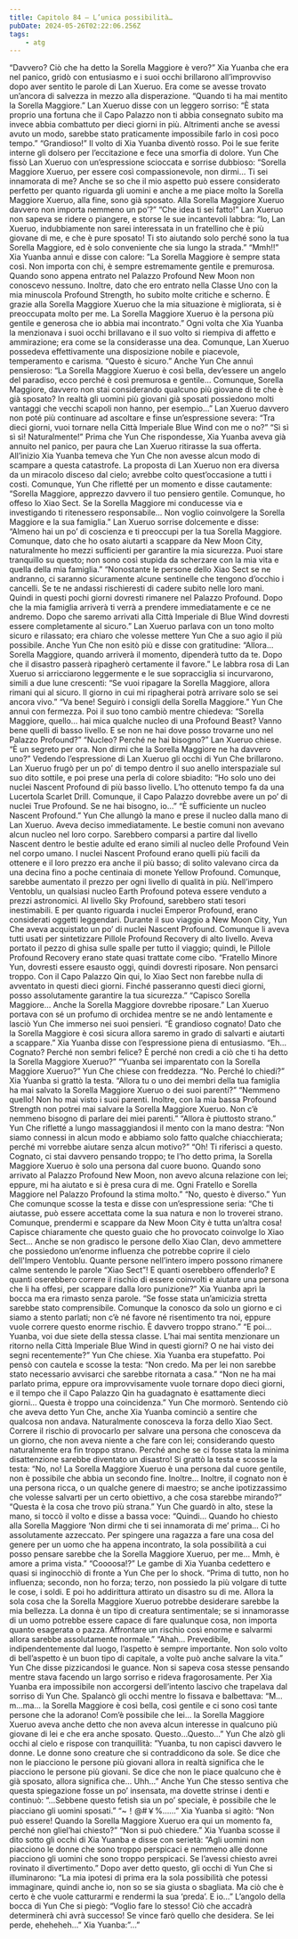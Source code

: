 ```yaml
---
title: Capitolo 84 – L’unica possibilità…
pubDate: 2024-05-26T02:22:06.256Z
tags:
    - atg
---
```



“Davvero? Ciò che ha detto la Sorella Maggiore è vero?” Xia Yuanba che era nel panico, gridò con entusiasmo e i suoi occhi brillarono all’improvviso dopo aver sentito le parole di Lan Xueruo. Era come se avesse trovato un’ancora di salvezza in mezzo alla disperazione.
“Quando ti ha mai mentito la Sorella Maggiore.” Lan Xueruo disse con un leggero sorriso: “È stata proprio una fortuna che il Capo Palazzo non ti abbia consegnato subito ma invece abbia combattuto per dieci giorni in più. Altrimenti anche se avessi avuto un modo, sarebbe stato praticamente impossibile farlo in così poco tempo.”
“Grandioso!” Il volto di Xia Yuanba diventò rosso. Poi le sue ferite interne gli dolsero per l’eccitazione e fece una smorfia di dolore.
Yun Che fissò Lan Xueruo con un’espressione scioccata e sorrise dubbioso: “Sorella Maggiore Xueruo, per essere così compassionevole, non dirmi… Ti sei innamorata di me? Anche se so che il mio aspetto può essere considerato perfetto per quanto riguarda gli uomini e anche a me piace molto la Sorella Maggiore Xueruo, alla fine, sono già sposato. Alla Sorella Maggiore Xueruo davvero non importa nemmeno un po’?”
“Che idea ti sei fatto!” Lan Xueruo non sapeva se ridere o piangere, e storse le sue incantevoli labbra: “Io, Lan Xueruo, indubbiamente non sarei interessata in un fratellino che è più giovane di me, e che è pure sposato! Ti sto aiutando solo perché sono la tua Sorella Maggiore, ed è solo conveniente che sia lungo la strada.”
“Mmh!!” Xia Yuanba annuì e disse con calore: ”La Sorella Maggiore è sempre stata così. Non importa con chi, è sempre estremamente gentile e premurosa.
Quando sono appena entrato nel Palazzo Profound New Moon non conoscevo nessuno. Inoltre, dato che ero entrato nella Classe Uno con la mia minuscola Profound Strength, ho subito molte critiche e scherno. È grazie alla Sorella Maggiore Xueruo che la mia situazione è migliorata, si è preoccupata molto per me. La Sorella Maggiore Xueruo è la persona più gentile e generosa che io abbia mai incontrato.”
Ogni volta che Xia Yuanba la menzionava i suoi occhi brillavano e il suo volto si riempiva di affetto e ammirazione; era come se la considerasse una dea. Comunque, Lan Xueruo possedeva effettivamente una disposizione nobile e piacevole, temperamento e carisma.
“Questo è sicuro.” Anche Yun Che annuì pensieroso: “La Sorella Maggiore Xueruo è così bella, dev’essere un angelo del paradiso, ecco perché è così premurosa e gentile…
Comunque, Sorella Maggiore, davvero non stai considerando qualcuno più giovane di te che è già sposato? In realtà gli uomini più giovani già sposati possiedono molti vantaggi che vecchi scapoli non hanno, per esempio…”
Lan Xueruo davvero non poté più continuare ad ascoltare e finse un’espressione severa: “Tra dieci giorni, vuoi tornare nella Città Imperiale Blue Wind con me o no?”
“Sì sì sì sì! Naturalmente!” Prima che Yun Che rispondesse, Xia Yuanba aveva già annuito nel panico, per paura che Lan Xueruo ritirasse la sua offerta.
All’inizio Xia Yuanba temeva che Yun Che non avesse alcun modo di scampare a questa catastrofe. La proposta di Lan Xueruo non era diversa da un miracolo disceso dal cielo; avrebbe colto quest’occasione a tutti i costi.
Comunque, Yun Che rifletté per un momento e disse cautamente: “Sorella Maggiore, apprezzo davvero il tuo pensiero gentile. Comunque, ho offeso lo Xiao Sect. Se la Sorella Maggiore mi conducesse via e investigando ti ritenessero responsabile… Non voglio coinvolgere la Sorella Maggiore e la sua famiglia.”
Lan Xueruo sorrise dolcemente e disse: “Almeno hai un po’ di coscienza e ti preoccupi per la tua Sorella Maggiore. Comunque, dato che ho osato aiutarti a scappare da New Moon City, naturalmente ho mezzi sufficienti per garantire la mia sicurezza. Puoi stare tranquillo su questo; non sono così stupida da scherzare con la mia vita e quella della mia famiglia.”
“Nonostante le persone dello Xiao Sect se ne andranno, ci saranno sicuramente alcune sentinelle che tengono d’occhio i cancelli. Se te ne andassi rischieresti di cadere subito nelle loro mani. Quindi in questi pochi giorni dovresti rimanere nel Palazzo Profound. Dopo che la mia famiglia arriverà ti verrà a prendere immediatamente e ce ne andremo. Dopo che saremo arrivati alla Città Imperiale di Blue Wind dovresti essere completamente al sicuro.”
Lan Xueruo parlava con un tono molto sicuro e rilassato; era chiaro che volesse mettere Yun Che a suo agio il più possibile. Anche Yun Che non esitò più e disse con gratitudine: “Allora… Sorella Maggiore, quando arriverà il momento, dipenderà tutto da te. Dopo che il disastro passerà ripagherò certamente il favore.”
Le labbra rosa di Lan Xueruo si arricciarono leggermente e le sue sopracciglia si incurvarono, simili a due lune crescenti: “Se vuoi ripagare la Sorella Maggiore, allora rimani qui al sicuro. Il giorno in cui mi ripagherai potrà arrivare solo se sei ancora vivo.”
“Va bene! Seguirò i consigli della Sorella Maggiore.” Yun Che annuì con fermezza. Poi il suo tono cambiò mentre chiedeva: “Sorella Maggiore, quello… hai mica qualche nucleo di una Profound Beast? Vanno bene quelli di basso livello. E se non ne hai dove posso trovarne uno nel Palazzo Profound?”
“Nucleo? Perché ne hai bisogno?” Lan Xueruo chiese.
“È un segreto per ora. Non dirmi che la Sorella Maggiore ne ha davvero uno?” Vedendo l’espressione di Lan Xueruo gli occhi di Yun Che brillarono.
Lan Xueruo frugò per un po’ di tempo dentro il suo anello interspaziale sul suo dito sottile, e poi prese una perla di colore sbiadito: “Ho solo uno dei nuclei Nascent Profound di più basso livello. L’ho ottenuto tempo fa da una Lucertola Scarlet Drill. Comunque, il Capo Palazzo dovrebbe avere un po’ di nuclei True Profound. Se ne hai bisogno, io…”
“È sufficiente un nucleo Nascent Profound.” Yun Che allungò la mano e prese il nucleo dalla mano di Lan Xueruo. Aveva deciso immediatamente.
Le bestie comuni non avevano alcun nucleo nel loro corpo. Sarebbero comparsi a partire dal livello Nascent dentro le bestie adulte ed erano simili al nucleo delle Profound Vein nel corpo umano. I nuclei Nascent Profound erano quelli più facili da ottenere e il loro prezzo era anche il più basso; di solito valevano circa da una decina fino a poche centinaia di monete Yellow Profound. Comunque, sarebbe aumentato il prezzo per ogni livello di qualità in più. Nell’impero Ventoblu, un qualsiasi nucleo Earth Profound poteva essere venduto a prezzi astronomici. Al livello Sky Profound, sarebbero stati tesori inestimabili. E per quanto riguarda i nuclei Emperor Profound, erano considerati oggetti leggendari.
Durante il suo viaggio a New Moon City, Yun Che aveva acquistato un po’ di nuclei Nascent Profound. Comunque li aveva tutti usati per sintetizzare Pillole Profound Recovery di alto livello. Aveva portato il pezzo di ghisa sulle spalle per tutto il viaggio; quindi, le Pillole Profound Recovery erano state quasi trattate come cibo.
“Fratello Minore Yun, dovresti essere esausto oggi, quindi dovresti riposare. Non pensarci troppo. Con il Capo Palazzo Qin qui, lo Xiao Sect non farebbe nulla di avventato in questi dieci giorni. Finché passeranno questi dieci giorni, posso assolutamente garantire la tua sicurezza.”
“Capisco Sorella Maggiore… Anche la Sorella Maggiore dovrebbe riposare.”
Lan Xueruo portava con sé un profumo di orchidea mentre se ne andò lentamente e lasciò Yun Che immerso nei suoi pensieri.
“È grandioso cognato! Dato che la Sorella Maggiore è così sicura allora saremo in grado di salvarti e aiutarti a scappare.” Xia Yuanba disse con l’espressione piena di entusiasmo. “Eh… Cognato? Perché non sembri felice? È perché non credi a ciò che ti ha detto la Sorella Maggiore Xueruo?”
“Yuanba sei imparentato con la Sorella Maggiore Xueruo?” Yun Che chiese con freddezza.
“No. Perché lo chiedi?” Xia Yuanba si grattò la testa.
“Allora tu o uno dei membri della tua famiglia ha mai salvato la Sorella Maggiore Xueruo o dei suoi parenti?”
“Nemmeno quello! Non ho mai visto i suoi parenti. Inoltre, con la mia bassa Profound Strength non potrei mai salvare la Sorella Maggiore Xueruo. Non c’è nemmeno bisogno di parlare dei miei parenti.”
“Allora è piuttosto strano.” Yun Che rifletté a lungo massaggiandosi il mento con la mano destra: “Non siamo connessi in alcun modo e abbiamo solo fatto qualche chiacchierata; perché mi vorrebbe aiutare senza alcun motivo?”
“Oh! Ti riferisci a questo. Cognato, ci stai davvero pensando troppo; te l’ho detto prima, la Sorella Maggiore Xueruo è solo una persona dal cuore buono. Quando sono arrivato al Palazzo Profound New Moon, non avevo alcuna relazione con lei; eppure, mi ha aiutato e si è presa cura di me. Ogni Fratello e Sorella Maggiore nel Palazzo Profound la stima molto.”
“No, questo è diverso.” Yun Che comunque scosse la testa e disse con un’espressione seria: “Che ti aiutasse, può essere accettata come la sua natura e non lo troverei strano. Comunque, prendermi e scappare da New Moon City è tutta un’altra cosa! Capisce chiaramente che questo guaio che ho provocato coinvolge lo Xiao Sect… Anche se non gradisco le persone dello Xiao Clan, devo ammettere che possiedono un’enorme influenza che potrebbe coprire il cielo dell'Impero Ventoblu. Quante persone nell’intero impero possono rimanere calme sentendo le parole “Xiao Sect”!
E quanti oserebbero offenderlo? E quanti oserebbero correre il rischio di essere coinvolti e aiutare una persona che li ha offesi, per scappare dalla loro punizione?”
Xia Yuanba aprì la bocca ma era rimasto senza parole.
“Se fosse stata un’amicizia stretta sarebbe stato comprensibile. Comunque la conosco da solo un giorno e ci siamo a stento parlati; non c’è né favore né risentimento tra noi, eppure vuole correre questo enorme rischio. È davvero troppo strano.”
“E poi… Yuanba, voi due siete della stessa classe. L’hai mai sentita menzionare un ritorno nella Città Imperiale Blue Wind in questi giorni? O ne hai visto dei segni recentemente?” Yun Che chiese.
Xia Yuanba era stupefatto. Poi pensò con cautela e scosse la testa: “Non credo. Ma per lei non sarebbe stato necessario avvisarci che sarebbe ritornata a casa.”
“Non ne ha mai parlato prima, eppure ora improvvisamente vuole tornare dopo dieci giorni, e il tempo che il Capo Palazzo Qin ha guadagnato è esattamente dieci giorni… Questa è troppo una coincidenza.” Yun Che mormorò.
Sentendo ciò che aveva detto Yun Che, anche Xia Yuanba cominciò a sentire che qualcosa non andava. Naturalmente conosceva la forza dello Xiao Sect. Correre il rischio di provocarlo per salvare una persona che conosceva da un giorno, che non aveva niente a che fare con lei; considerando questo naturalmente era fin troppo strano. Perché anche se ci fosse stata la minima disattenzione sarebbe diventato un disastro! Si grattò la testa e scosse la testa: “No, no! La Sorella Maggiore Xueruo è una persona dal cuore gentile, non è possibile che abbia un secondo fine. Inoltre… Inoltre, il cognato non è una persona ricca, o un qualche genere di maestro; se anche ipotizzassimo che volesse salvarti per un certo obiettivo, a che cosa starebbe mirando?”
“Questa è la cosa che trovo più strana.” Yun Che guardò in alto, stese la mano, si toccò il volto e disse a bassa voce: “Quindi… Quando ho chiesto alla Sorella Maggiore ‘Non dirmi che ti sei innamorata di me’ prima… Ci ho assolutamente azzeccato. Per spingere una ragazza a fare una cosa del genere per un uomo che ha appena incontrato, la sola possibilità a cui posso pensare sarebbe che la Sorella Maggiore Xueruo, per me… Mmh, è amore a prima vista.”
“Coooosa!?” Le gambe di Xia Yuanba cedettero e quasi si inginocchiò di fronte a Yun Che per lo shock.
“Prima di tutto, non ho influenza; secondo, non ho forza; terzo, non possiedo la più volgare di tutte le cose, i soldi. E poi ho addirittura attirato un disastro su di me. Allora la sola cosa che la Sorella Maggiore Xueruo potrebbe desiderare sarebbe la mia bellezza. La donna è un tipo di creatura sentimentale; se si innamorasse di un uomo potrebbe essere capace di fare qualunque cosa, non importa quanto esagerata o pazza. Affrontare un rischio così enorme e salvarmi allora sarebbe assolutamente normale.”
“Ahah… Prevedibile, indipendentemente dal luogo, l’aspetto è sempre importante. Non solo volto di bell’aspetto è un buon tipo di capitale, a volte può anche salvare la vita.” Yun Che disse pizzicandosi le guance. Non si sapeva cosa stesse pensando mentre stava facendo un largo sorriso e rideva fragorosamente.
Per Xia Yuanba era impossibile non accorgersi dell’intento lascivo che trapelava dal sorriso di Yun Che. Spalancò gli occhi mentre lo fissava e balbettava: “M…m…ma… la Sorella Maggiore è così bella, così gentile e ci sono così tante persone che la adorano! Com’è possibile che lei… la Sorella Maggiore Xueruo aveva anche detto che non aveva alcun interesse in qualcuno più giovane di lei e che era anche sposato. Questo…Questo…”
Yun Che alzò gli occhi al cielo e rispose con tranquillità: ”Yuanba, tu non capisci davvero le donne. Le donne sono creature che si contraddicono da sole. Se dice che non le piacciono le persone più giovani allora in realtà significa che le piacciono le persone più giovani. Se dice che non le piace qualcuno che è già sposato, allora significa che… Uhh…”
Anche Yun Che stesso sentiva che questa spiegazione fosse un po’ insensata, ma dovette strinse i denti e continuò:
“…Sebbene questo fetish sia un po’ speciale, è possibile che le piacciano gli uomini sposati.”
“~！@#￥%……” Xia Yuanba si agitò: “Non può essere! Quando la Sorella Maggiore Xueruo era qui un momento fa, perché non gliel’hai chiesto?”
“Non si può chiedere.” Xia Yuanba scosse il dito sotto gli occhi di Xia Yuanba e disse con serietà: “Agli uomini non piacciono le donne che sono troppo perspicaci e nemmeno alle donne piacciono gli uomini che sono troppo perspicaci. Se l’avessi chiesto avrei rovinato il divertimento.” Dopo aver detto questo, gli occhi di Yun Che si illuminarono: “La mia ipotesi di prima era la sola possibilità che potessi immaginare, quindi anche io, non so se sia giusta o sbagliata. Ma ciò che è certo è che vuole catturarmi e rendermi la sua ‘preda’. E io…” L’angolo della bocca di Yun Che si piegò: “Voglio fare lo stesso! Ciò che accadrà determinerà chi avrà successo! Se vince farò quello che desidera. Se lei perde, eheheheh…”
Xia Yuanba:”…”



